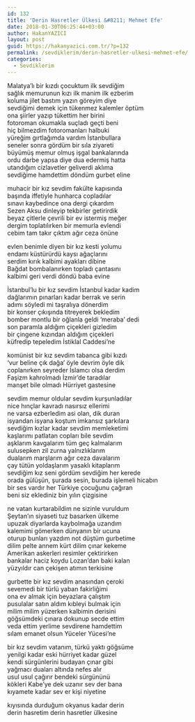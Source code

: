 ```yaml
---
id: 132
title: 'Derin Hasretler Ülkesi &#8211; Mehmet Efe'
date: 2018-01-30T06:25:44+03:00
author: HakanYAZICI
layout: post
guid: https://hakanyazici.com.tr/?p=132
permalink: /sevdiklerim/derin-hasretler-ulkesi-mehmet-efe/
categories:
  - Sevdiklerim
---
```

Malatya’lı bir kızdı çocuktum ilk sevdiğim  
sağlık memurunun kızı ilk manim ilk ezberim  
koluma jilet bastım yazın göreyim diye  
sevdiğimi demek için tükenmez kalemler öptüm  
ona şiirler yazıp tükettim her birini  
fotoroman okumakla suçladı geçti beni  
hiç bilmezdim fotoromanları halbuki  
yüreğim gırtlağımda vardım İstanbullara  
seneler sonra gördüm bir sıla ziyareti  
büyümüş memur olmuş işgal bankalarında  
ordu darbe yapsa diye dua edermiş hatta  
utandığım cizlavetler geliverdi aklıma  
sevdiğime hamdettim döndüm gurbet eline

muhacir bir kız sevdim fakülte kapısında  
başında iffetiyle hunharca copladılar  
sınavı kaybedince ona dergi çıkardım  
Sezen Aksu dinleyip tekbirler getirirdik  
beyaz çitlerle çevrili bir ev istermiş meğer  
dergim toplatılırken bir memurla evlendi  
cebim tam takır çıktım ağır ceza önüne

evlen benimle diyen bir kız kesti yolumu  
endamı küstürürdü kaysı ağaçlarını  
serdim kırık kalbimi ayakları dibine  
Bağdat bombalanırken topladı çantasını  
kalbimi geri verdi döndü baba evine

İstanbul’lu bir kız sevdim İstanbul kadar kadim  
dağlarımın pınarları kadar berrak ve serin  
adımı söyledi mi taşralıya dönerdim  
bir konser çıkışında titreyerek bekledim  
bomber montlu bir oğlanla geldi &#8216;meraba&#8217; dedi  
son paramla aldığım çiçekleri gizledim  
bir çingene kızından aldığım çiçekleri  
küfredip tepeledim İstiklal Caddesi&#8217;ne

komünist bir kız sevdim tabanca gibi kızdı  
‘vur beline çık dağa’ öyle devrim öyle dik  
coplanırken seyreder İslamcı olsa derdim  
Faşizm kahrolmadı İzmir&#8217;de taradılar  
manşet bile olmadı Hürriyet gastesine

sevdim memur oldular sevdim kurşunladılar  
nice hınçlar kavradı nasırsız ellerimi  
ne varsa ezberledim asi olan, dik duran  
isyandan isyana koştum imkansız şarkılara  
sevdiğim kızlar kadar sevdim memleketimi  
kaşlarımı patlatan copları bile sevdim  
aşklarım kavgalarım tüm geç kalmalarım  
sulusepken zil zurna yalnızlıklarım  
dualarım marşlarım ağır ceza davalarım  
çay tütün yoldaşlarım yasaklı kitaplarım  
sevdiğim kız seni gördüm sevdiğim her kerede  
orada gülüşün, şurada sesin, burada işlemeli hicabın  
bir ses vardır her Türkiye çocuğunu çağıran  
beni siz eklediniz bin yılın çizgisine

ne vatan kurtarabildim ne sizinle vuruldum  
Şeytan’ın siyaseti tuz basarken ülkeme  
upuzak diyarlarda kaybolmağa uzandım  
kalemimi gömerken dünyanın bir ucuna  
oturup bunları yazdım not düştüm gurbetime  
dilim pelte annem kürt dilim çınar kekeme  
Amerikan askerleri resimler çektirirken  
bankalar haciz koydu Lozan&#8217;dan baki kalan  
yüzyıldır can çekişen atımın terkisine

gurbette bir kız sevdim anasından çeroki  
sevemedi bir türlü yaban fakirliğimi  
ona ev almak için beyazlara çalıştım  
pusulalar satın aldım kıbleyi bulmak için  
milim milim yüzerken kalbimin derisini  
göğsümdeki çınara dokunup secde ettim  
veda ettim yerlime sevdirene hamdettim  
sılam emanet olsun Yüceler Yücesi’ne

bir kız sevdim vatanım, türkü yaktı göğsüme  
yenilgi kadar eski hürriyet kadar güzel  
kendi sürgünlerini budayan çınar gibi  
yağmacı duaları altında nefes alır  
usul usul çağırır bendeki sürgününü  
kökleri Kabe’ye dek uzanır sev der bana  
kıyamete kadar sev er kişi niyetine

kıyısında durduğum okyanus kadar derin  
derin hasretim derin hasretler ülkesine